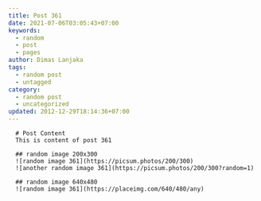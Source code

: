 ```yaml
---
title: Post 361
date: 2021-07-06T03:05:43+07:00
keywords:
  - random
  - post
  - pages
author: Dimas Lanjaka
tags:
  - random post
  - untagged
category:
  - random post
  - uncategorized
updated: 2012-12-29T18:14:36+07:00
---
```


      # Post Content
      This is content of post 361

      ## random image 200x300
      ![random image 361](https://picsum.photos/200/300)
      ![another random image 361](https://picsum.photos/200/300?random=1)

      ## random image 640x480
      ![random image 361](https://placeimg.com/640/480/any)
      